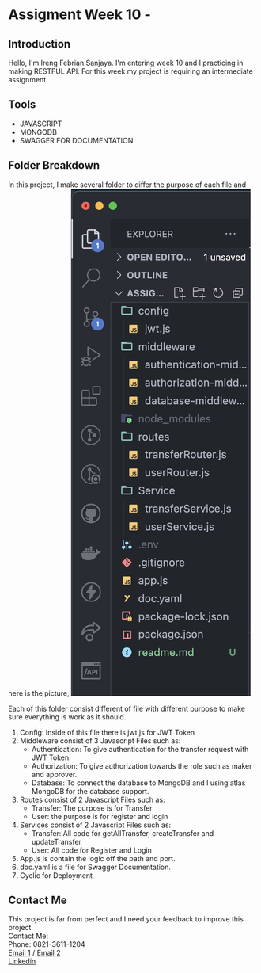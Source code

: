 # Assigment Week 10 - 

## Introduction

Hello, I'm Ireng Febrian Sanjaya. I'm entering week 10 and I practicing in making RESTFUL API. For this week my project is requiring an intermediate assignment

## Tools

- JAVASCRIPT
- MONGODB
- SWAGGER FOR DOCUMENTATION


## Folder Breakdown

In this project, I make several folder to differ the purpose of each file and here is the picture;
![Documentation](Readme%20Documentation/Screenshot%202023-08-26%20at%2012.51.08.png)

Each of this folder consist different of file with different purpose to make sure everything is work as it should.
1. Config: Inside of this file there is jwt.js for JWT Token
2. Middleware consist of 3 Javascript Files such as:
   - Authentication: To give authentication for the transfer request with JWT Token.
   - Authorization: To give authorization towards the role such as maker and approver.
   - Database: To connect the database to MongoDB and I using atlas MongoDB for the database support.
3. Routes consist of 2 Javascript Files such as:
   - Transfer: The purpose is for Transfer
   - User: the purpose is for register and login
4. Services consist of 2 Javascript Files such as:
   - Transfer: All code for getAllTransfer, createTransfer and updateTransfer
   - User: All code for Register and Login
5. App.js is contain the logic off the path and port.
6. doc.yaml is a file for Swagger Documentation.
7. Cyclic for Deployment




## Contact Me
This project is far from perfect and I need your feedback to improve this project <br>
Contact Me: <br>
Phone: 0821-3611-1204 <br>
[Email 1](febriansajaya22@gmail.com) / [Email 2](febriansanjaya22@gmail.com) <br>
[Linkedin](http://linkedin.com/in/ireng-febrian-sanjaya-6a79211a7)